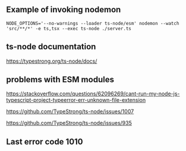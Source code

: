 ## Example of invoking nodemon
`NODE_OPTIONS='--no-warnings --loader ts-node/esm' nodemon --watch 'src/**/*' -e ts,tsx --exec ts-node ./server.ts`

## ts-node documentation
https://typestrong.org/ts-node/docs/


## problems with ESM modules
https://stackoverflow.com/questions/62096269/cant-run-my-node-js-typescript-project-typeerror-err-unknown-file-extension

https://github.com/TypeStrong/ts-node/issues/1007

https://github.com/TypeStrong/ts-node/issues/935

## Last error code 1010
